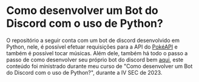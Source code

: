 # Como desenvolver um Bot do Discord com o uso de Python? 
O repositório a seguir conta com um bot de discord desenvolvido em Python, nele, é possível efetuar requisições para a API do [PokéAPI](https://pokeapi.co/) e também é possível tocar músicas.
Além dele, também há todo o passo a passo de como desenvolver seu próprio bot do discord bem [aqui](https://ax414.github.io/pokedex-discord-bot/), este conteúdo foi ministrado durante meu curso de "Como desenvolver um Bot do Discord com o uso de Python?", durante a IV SEC de 2023.
